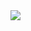 <img src="https://steamuserimages-a.akamaihd.net/ugc/645502556563951011/CC5D729ADCFA1162F8147DE020ED1121CC92A023/?imw=5000&imh=5000&ima=fit&impolicy=Letterbox&imcolor=%23000000&letterbox=false" >



